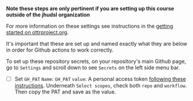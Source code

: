 
**Note these steps are only pertinent if you are setting up this course outside of the jhudsl organization**

For more information on these settings see instructions in the [getting started on ottrproject.org](https://www.ottrproject.org/getting_started.html#6_Set_up_your_GitHub_personal_access_token).

It's important that these are set up and named exactly what they are below in order for Github actions to work correctly.

To set up these repository secrets, on your repository's main Github page, go to `Settings` and scroll down to see `Secrets` on the left side menu bar.

- [ ] Set `GH_PAT`
`Name`:  `GH_PAT`
`value`: A personal access token [following these instructions](https://docs.github.com/en/authentication/keeping-your-account-and-data-secure/creating-a-personal-access-token#creating-a-token).
Underneath `Select scopes`, check both `repo` and `workflow`.
Then copy the PAT and save as the value.
